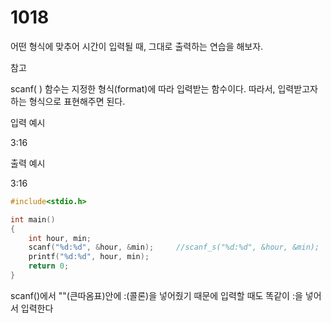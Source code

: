 # 1018

어떤 형식에 맞추어 시간이 입력될 때, 그대로 출력하는 연습을 해보자.

참고

scanf( ) 함수는 지정한 형식(format)에 따라 입력받는 함수이다.
따라서, 입력받고자 하는 형식으로 표현해주면 된다.

입력 예시   

3:16

출력 예시

3:16

```c
#include<stdio.h>

int main()
{
	int hour, min;
	scanf("%d:%d", &hour, &min);	 //scanf_s("%d:%d", &hour, &min);
	printf("%d:%d", hour, min);
	return 0;
}
```

scanf()에서 ""(큰따옴표)안에 :(콜론)을 넣어줬기 때문에 입력할 때도 똑같이 :을 넣어서 입력한다